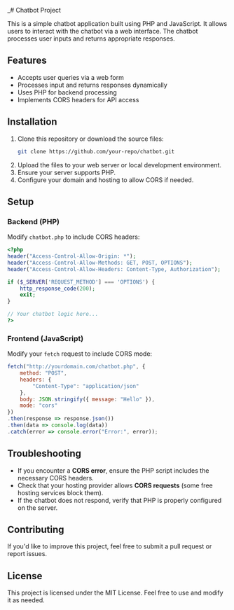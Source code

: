 _# Chatbot Project

This is a simple chatbot application built using PHP and JavaScript. It allows users to interact with the chatbot via a web interface. The chatbot processes user inputs and returns appropriate responses.

## Features
- Accepts user queries via a web form
- Processes input and returns responses dynamically
- Uses PHP for backend processing
- Implements CORS headers for API access

## Installation
1. Clone this repository or download the source files:
   ```bash
   git clone https://github.com/your-repo/chatbot.git
   ```
2. Upload the files to your web server or local development environment.
3. Ensure your server supports PHP.
4. Configure your domain and hosting to allow CORS if needed.

## Setup
### Backend (PHP)
Modify `chatbot.php` to include CORS headers:
```php
<?php
header("Access-Control-Allow-Origin: *");
header("Access-Control-Allow-Methods: GET, POST, OPTIONS");
header("Access-Control-Allow-Headers: Content-Type, Authorization");

if ($_SERVER['REQUEST_METHOD'] === 'OPTIONS') {
    http_response_code(200);
    exit;
}

// Your chatbot logic here...
?>
```

### Frontend (JavaScript)
Modify your `fetch` request to include CORS mode:
```javascript
fetch("http://yourdomain.com/chatbot.php", {
    method: "POST",
    headers: {
        "Content-Type": "application/json"
    },
    body: JSON.stringify({ message: "Hello" }),
    mode: "cors"
})
.then(response => response.json())
.then(data => console.log(data))
.catch(error => console.error("Error:", error));
```

## Troubleshooting
- If you encounter a **CORS error**, ensure the PHP script includes the necessary CORS headers.
- Check that your hosting provider allows **CORS requests** (some free hosting services block them).
- If the chatbot does not respond, verify that PHP is properly configured on the server.

## Contributing
If you'd like to improve this project, feel free to submit a pull request or report issues.

## License
This project is licensed under the MIT License. Feel free to use and modify it as needed.

